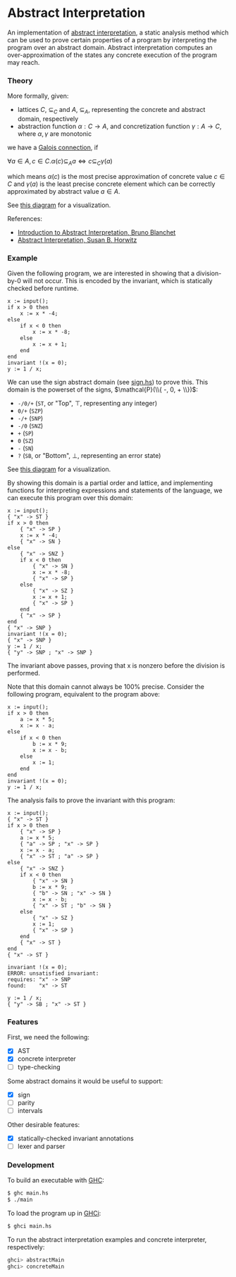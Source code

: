 # Abstract Interpretation

An implementation of [abstract interpretation](https://en.wikipedia.org/wiki/Abstract_interpretation),
a static analysis method which can be used to prove certain properties of a
program by interpreting the program over an abstract domain. Abstract
interpretation computes an over-approximation of the states any concrete
execution of the program may reach.

### Theory

More formally, given:
- lattices $C$, $\subseteq_C$ and $A$, $\subseteq_A$, representing the
  concrete and abstract domain, respectively
- abstraction function $\alpha : C \to A$, and concretization function
  $\gamma : A \to C$, where $\alpha, \gamma$ are monotonic

we have a [Galois connection](https://en.wikipedia.org/wiki/Galois_connection),
if

$\forall a \in A, c \in C. \alpha(c) \subseteq_A a \iff c \subseteq_C \gamma(a)$

which means $\alpha(c)$ is the most precise approximation of concrete value
$c \in C$ and $\gamma(a)$ is the least precise concrete element which can be
correctly approximated by abstract value $a \in A$.

See [this diagram](https://github.com/jdpmk/abstract-interpretation/blob/master/resources/galois.gif)
for a visualization.

References:
- [Introduction to Abstract Interpretation, Bruno Blanchet](https://bblanche.gitlabpages.inria.fr/absint.pdf)
- [Abstract Interpretation, Susan B. Horwitz](https://pages.cs.wisc.edu/~horwitz/CS704-NOTES/10.ABSTRACT-INTERPRETATION.html)

### Example

Given the following program, we are interested in showing that a division-by-0
will not occur. This is encoded by the invariant, which is statically checked
before runtime.

```
x := input();
if x > 0 then
    x := x * -4;
else
    if x < 0 then
        x := x * -8;
    else
        x := x + 1;
    end
end
invariant !(x = 0);
y := 1 / x;
```

We can use the sign abstract domain (see [sign.hs](https://github.com/jdpmk/abstract-interpretation/blob/master/sign.hs))
to prove this. This domain is the powerset of the signs, $\mathcal{P}(\\{ -, 0, + \\})$:
- `-/0/+` (`ST`, or "Top", $\top$, representing any integer)
- `0/+`   (`SZP`)
- `-/+`   (`SNP`)
- `-/0`   (`SNZ`)
- `+`     (`SP`)
- `0`     (`SZ`)
- `-`     (`SN`)
- `?`     (`SB`, or "Bottom", $\bot$, representing an error state)

See [this diagram](https://github.com/jdpmk/abstract-interpretation/blob/master/resources/sign.png)
for a visualization.

By showing this domain is a partial order and lattice, and implementing
functions for interpreting expressions and statements of the language, we can
execute this program over this domain:

```
x := input();
{ "x" -> ST }
if x > 0 then
    { "x" -> SP }
    x := x * -4;
    { "x" -> SN }
else
    { "x" -> SNZ }
    if x < 0 then
        { "x" -> SN }
        x := x * -8;
        { "x" -> SP }
    else
        { "x" -> SZ }
        x := x + 1;
        { "x" -> SP }
    end
    { "x" -> SP }
end
{ "x" -> SNP }
invariant !(x = 0);
{ "x" -> SNP }
y := 1 / x;
{ "y" -> SNP ; "x" -> SNP }
```

The invariant above passes, proving that x is nonzero before the division
is performed.

Note that this domain cannot always be 100% precise. Consider the following
program, equivalent to the program above:

```
x := input();
if x > 0 then
    a := x * 5;
    x := x - a;
else
    if x < 0 then
        b := x * 9;
        x := x - b;
    else
        x := 1;
    end
end
invariant !(x = 0);
y := 1 / x;
```

The analysis fails to prove the invariant with this program:

```
x := input();
{ "x" -> ST }
if x > 0 then
    { "x" -> SP }
    a := x * 5;
    { "a" -> SP ; "x" -> SP }
    x := x - a;
    { "x" -> ST ; "a" -> SP }
else
    { "x" -> SNZ }
    if x < 0 then
        { "x" -> SN }
        b := x * 9;
        { "b" -> SN ; "x" -> SN }
        x := x - b;
        { "x" -> ST ; "b" -> SN }
    else
        { "x" -> SZ }
        x := 1;
        { "x" -> SP }
    end
    { "x" -> ST }
end
{ "x" -> ST }

invariant !(x = 0);
ERROR: unsatisfied invariant:
requires: "x" -> SNP
found:    "x" -> ST

y := 1 / x;
{ "y" -> SB ; "x" -> ST }
```

### Features

First, we need the following:
- [x] AST
- [x] concrete interpreter
- [ ] type-checking

Some abstract domains it would be useful to support:
- [x] sign
- [ ] parity
- [ ] intervals

Other desirable features:
- [X] statically-checked invariant annotations
- [ ] lexer and parser

### Development

To build an executable with [GHC](https://www.haskell.org/ghc/):

```sh
$ ghc main.hs
$ ./main
```

To load the program up in [GHCi](https://wiki.haskell.org/GHC/GHCi):

```sh
$ ghci main.hs
```

To run the abstract interpretation examples and concrete interpreter,
respectively:

```sh
ghci> abstractMain
ghci> concreteMain
```
